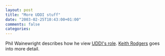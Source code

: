```yaml
---
layout: post
title: "More UDDI stuff"
date: "2003-02-25T10:43:00+01:00"
comments: false
categories: 
---
```


<p>Phil Wainewright describes how he view <a href="http://www.looselycoupled.com/blog/2002_11_03_lc.htm#85642418" title="Loosely Coupled weblog - on-demand web services">UDDI's role</a>.  <a href="http://www.looselycoupled.com/stories/2003/uddi-role-infr0220.html">Keith Rodgers</a> goes into more detail.</p>


